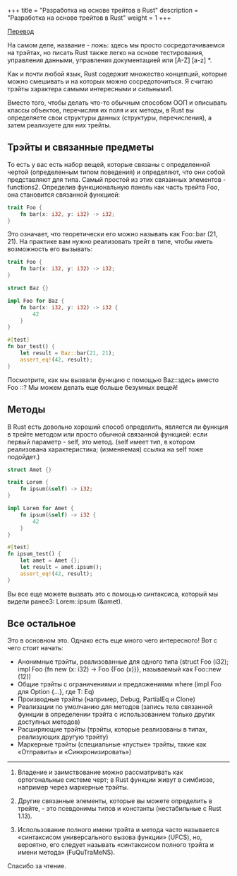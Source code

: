 +++
title = "Разработка на основе трейтов в Rust"
description = "Разработка на основе трейтов в Rust"
weight = 1
+++

[Перевод](https://deterministic.space/trait-driven-development-in-rust.html)

На самом деле, название - ложь: здесь мы просто сосредотачиваемся на трэйтах, но писать Rust также легко на основе тестирования, управления данными, управления документацией или [A-Z] [a-z] *.

Как и почти любой язык, Rust содержит множество концепций, которые можно смешивать и на которых можно сосредоточиться. Я считаю трэйты характера самыми интересными и сильными1.

Вместо того, чтобы делать что-то обычным способом ООП и описывать классы объектов, перечисляя их поля и их методы, в Rust вы определяете свои структуры данных (структуры, перечисления), а затем реализуете для них трейты.

## Трэйты и связанные предметы

То есть у вас есть набор вещей, которые связаны с определенной чертой (определенным типом поведения) и определяют, что они собой представляют для типа. Самый простой из этих связанных элементов - functions2. Определив функциональную панель как часть трейта Foo, она становится связанной функцией: 

```rust
trait Foo {
    fn bar(x: i32, y: i32) -> i32;
}
```

Это означает, что теоретически его можно называть как Foo::bar (21, 21). На практике вам нужно реализовать трейт в типе, чтобы иметь возможность его вызывать: 

```rust
trait Foo {
    fn bar(x: i32, y: i32) -> i32;
}

struct Baz {}

impl Foo for Baz {
    fn bar(x: i32, y: i32) -> i32 {
        42
    }
}

#[test]
fn bar_test() {
    let result = Baz::bar(21, 21);
    assert_eq!(42, result);
}
```

Посмотрите, как мы вызвали функцию с помощью Baz::здесь вместо Foo ::? Мы можем делать еще больше безумных вещей!

## Методы

В Rust есть довольно хороший способ определить, является ли функция в трейте методом или просто обычной связанной функцией: если первый параметр - self, это метод. (self имеет тип, в котором реализована характеристика; (изменяемая) ссылка на self тоже подойдет.) 

```rust
struct Amet {}

trait Lorem {
    fn ipsum(&self) -> i32;
}

impl Lorem for Amet {
    fn ipsum(&self) -> i32 {
        42
    }
}

#[test]
fn ipsum_test() {
    let amet = Amet {};
    let result = amet.ipsum();
    assert_eq!(42, result);
}
```

Вы все еще можете вызвать это с помощью синтаксиса, который мы видели ранее3: Lorem::ipsum (&amet).

## Все остальное

Это в основном это. Однако есть еще много чего интересного! Вот с чего стоит начать:

- Анонимные трэйты, реализованные для одного типа (struct Foo (i32); impl Foo {fn new (x: i32) -> Foo {Foo (x)}}, называемый как Foo::new (12))
- Общие трэйты с ограничениями и предложениями where (impl<T> Foo для Option<T> {…}, где T: Eq)
- Производные трэйты (например, Debug, PartialEq и Clone)
- Реализации по умолчанию для методов (запись тела связанной функции в определении трэйта с использованием только других доступных методов)
- Расширяющие трэйты (трэйты, которые реализованы в типах, реализующих другую трэйту)
- Маркерные трэйты (специальные «пустые» трэйты, такие как «Отправить» и «Синхронизировать»)

---

1. Владение и заимствование можно рассматривать как ортогональные системе черт; в Rust функции живут в симбиозе, например через маркерные трэйты.

2. Другие связанные элементы, которые вы можете определить в трейте, - это псевдонимы типов и константы (нестабильные с Rust 1.13).

3. Использование полного имени трэйта и метода часто называется «синтаксисом универсального вызова функции» (UFCS), но, вероятно, его следует называть «синтаксисом полного трэйта и имени метода» (FuQuTraMeNS).

Спасибо за чтение.
